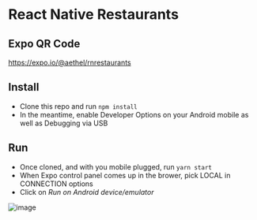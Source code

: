 # React Native Restaurants 

## Expo QR Code

https://expo.io/@aethel/rnrestaurants

## Install

- Clone this repo and run `npm install`
- In the meantime, enable Developer Options on your Android mobile as well as Debugging via USB

## Run

- Once cloned, and with you mobile plugged, run `yarn start`
- When Expo control panel comes up in the brower, pick LOCAL in CONNECTION options
- Click on *Run on Android device/emulator*



![image](https://user-images.githubusercontent.com/47533030/73014645-d57c8200-3e1a-11ea-8552-83ad9f5babe2.png)
